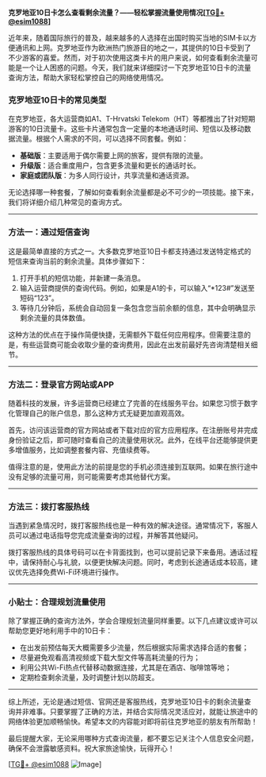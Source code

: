 **克罗地亚10日卡怎么查看剩余流量？——轻松掌握流量使用情况[[TG💪+ @esim1088](https://t.me/s/esim1088)]**

近年来，随着国际旅行的普及，越来越多的人选择在出国时购买当地的SIM卡以方便通讯和上网。克罗地亚作为欧洲热门旅游目的地之一，其提供的10日卡受到了不少游客的喜爱。然而，对于初次使用这类卡片的用户来说，如何查看剩余流量可能是一个让人困惑的问题。今天，我们就来详细探讨一下克罗地亚10日卡的流量查询方法，帮助大家轻松掌控自己的网络使用情况。

### 克罗地亚10日卡的常见类型

在克罗地亚，各大运营商如A1、T-Hrvatski Telekom（HT）等都推出了针对短期游客的10日流量卡。这些卡片通常包含一定量的本地通话时间、短信以及移动数据流量。根据个人需求的不同，可以选择不同套餐。例如：

- **基础版**：主要适用于偶尔需要上网的旅客，提供有限的流量。
- **升级版**：适合重度用户，包含更多流量和更长的通话时长。
- **家庭或团队版**：为多人同行设计，共享流量和通话资源。

无论选择哪一种套餐，了解如何查看剩余流量都是必不可少的一项技能。接下来，我们将详细介绍几种常见的查询方式。

---

### 方法一：通过短信查询

这是最简单直接的方式之一。大多数克罗地亚10日卡都支持通过发送特定格式的短信来查询当前的剩余流量。具体步骤如下：

1. 打开手机的短信功能，并新建一条消息。
2. 输入运营商提供的查询代码。例如，如果是A1的卡，可以输入“*123#”发送至短码“123”。
3. 等待几分钟后，系统会自动回复一条包含您当前余额的信息，其中会明确显示剩余流量的具体数值。

这种方法的优点在于操作简便快捷，无需额外下载任何应用程序。但需要注意的是，有些运营商可能会收取少量的查询费用，因此在出发前最好先咨询清楚相关细节。

---

### 方法二：登录官方网站或APP

随着科技的发展，许多运营商已经建立了完善的在线服务平台。如果您习惯于数字化管理自己的账户信息，那么这种方式无疑更加直观高效。

首先，访问该运营商的官方网站或者下载对应的官方应用程序。在注册账号并完成身份验证之后，即可随时查看自己的流量使用状况。此外，在线平台还能够提供更多增值服务，比如调整套餐内容、充值续费等。

值得注意的是，使用此方法的前提是您的手机必须连接到互联网。如果在旅行途中没有足够的流量可用，则可能需要考虑其他替代方案。

---

### 方法三：拨打客服热线

当遇到紧急情况时，拨打客服热线也是一种有效的解决途径。通常情况下，客服人员可以通过电话指导您完成流量查询的过程，并解答其他疑问。

拨打客服热线的具体号码可以在卡背面找到，也可以提前记录下来备用。通话过程中，请保持耐心与礼貌，以便更快解决问题。同时，考虑到长途通话成本较高，建议优先选择免费Wi-Fi环境进行操作。

---

### 小贴士：合理规划流量使用

除了掌握正确的查询方法外，学会合理规划流量同样重要。以下几点建议或许可以帮助您更好地利用手中的10日卡：

- 在出发前预估每天大概需要多少流量，然后根据实际需求选择合适的套餐；
- 尽量避免观看高清视频或下载大型文件等高耗流量的行为；
- 利用公共Wi-Fi热点代替移动数据连接，尤其是在酒店、咖啡馆等地；
- 定期检查剩余流量，及时调整计划以防超支。

---

综上所述，无论是通过短信、官网还是客服热线，克罗地亚10日卡的剩余流量查询并非难事。只要掌握了正确的方法，并结合实际情况灵活应对，就能让旅途中的网络体验更加顺畅愉快。希望本文的内容能对即将前往克罗地亚的朋友有所帮助！

最后提醒大家，无论采用哪种方式查询流量，都不要忘记关注个人信息安全问题，确保不会泄露敏感资料。祝大家旅途愉快，玩得开心！

[[TG💪+ @esim1088](https://t.me/s/esim1088) ![Image](https://i.postimg.cc/4NQfJmqS/Snipaste-2025-05-13-00-14-12.png)]